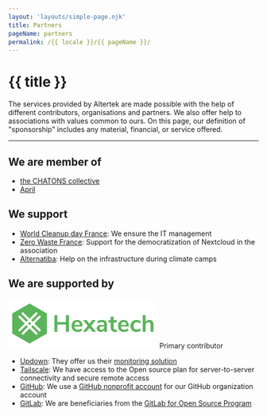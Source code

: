```yaml
---
layout: 'layouts/simple-page.njk'
title: Partners
pageName: partners
permalink: /{{ locale }}/{{ pageName }}/
---
```


<h1 class="section-title"> {{ title }}</h1>

<p class="lead-text">The services provided by Altertek are made possible with the help of different contributors, organisations and partners.
We also offer help to associations with values common to ours.
On this page, our definition of "sponsorship" includes any material, financial, or service offered.</p>

<hr />

## We are member of
- [the CHATONS collective](https://www.chatons.org/)
- [April](https://www.april.org/)

## We support
- [World Cleanup day France](https://www.worldcleanupday.fr): We ensure the IT management
- [Zero Waste France](https://www.zerowastefrance.org): Support for the democratization of Nextcloud in the association
- [Alternatiba](https://alternatiba.eu): Help on the infrastructure during climate camps

## We are supported by
[<img src="../../assets/images/references/hexatech.svg" height="100">](https://hexatech.eu)
Primary contributor
  
- [Updown](https://updown.io): They offer us their [monitoring solution](https://updown.io/#pricing)
- [Tailscale](https://tailscale.com): We have access to the Open source plan for server-to-server connectivity and secure remote access
- [GitHub](https://github.com): We use a [GitHub nonprofit account](https://github.com/nonprofit) for our GitHub organization account
- [GitLab](https://gitlab.com): We are beneficiaries from the [GitLab for Open Source Program](https://about.gitlab.com/solutions/open-source/)
